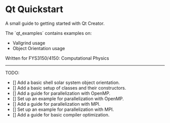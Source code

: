 # Qt Quickstart

A small guide to getting started with Qt Creator.

The ´qt_examples´ contains examples on:
* Vallgrind usage
* Object Orientation usage


Written for FYS3150/4150: Computational Physics

---

TODO:
- [] Add a basic shell solar system object orientation.
- [] Add a basic setup of classes and their constructors.
- [] Add a guide for parallelization with OpenMP.
- [] Set up an example for parallelization with OpenMP.
- [] Add a guide for parallelization with MPI.
- [] Set up an example for parallelization with MPI.
- [] Add a guide for basic compiler optimization.

